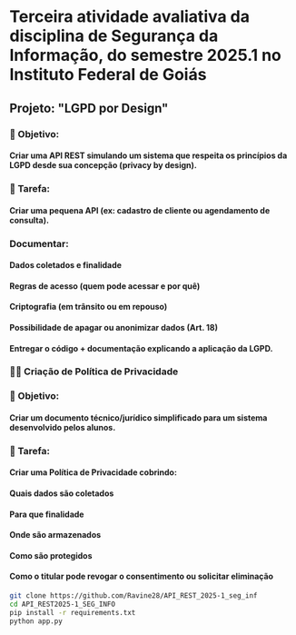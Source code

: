 # Terceira atividade avaliativa da disciplina de Segurança da Informação, do semestre 2025.1 no Instituto Federal de Goiás
## Projeto: "LGPD por Design"

### 🎯 Objetivo: 
#### Criar uma API REST simulando um sistema que respeita os princípios da LGPD desde sua concepção (privacy by design).

### 📝 Tarefa:
#### Criar uma pequena API (ex: cadastro de cliente ou agendamento de consulta).
### Documentar:
#### Dados coletados e finalidade
#### Regras de acesso (quem pode acessar e por quê)
#### Criptografia (em trânsito ou em repouso)
#### Possibilidade de apagar ou anonimizar dados (Art. 18)
#### Entregar o código + documentação explicando a aplicação da LGPD.
### 🧑‍💼 Criação de Política de Privacidade

### 🎯 Objetivo:
#### Criar um documento técnico/jurídico simplificado para um sistema desenvolvido pelos alunos.

### 📝 Tarefa:
#### Criar uma Política de Privacidade cobrindo:
#### Quais dados são coletados
#### Para que finalidade
#### Onde são armazenados
#### Como são protegidos
#### Como o titular pode revogar o consentimento ou solicitar eliminação


```bash
git clone https://github.com/Ravine28/API_REST_2025-1_seg_inf
cd API_REST2025-1_SEG_INFO
pip install -r requirements.txt
python app.py